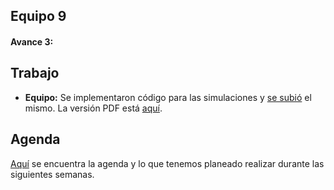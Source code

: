 ## Equipo 9
#### Avance 3:	

## Trabajo

+ **Equipo:** Se implementaron código para las simulaciones y [se subió](../src/mno_regresiones_simul.Rmd) el mismo. La versión PDF está [aquí](https://www.dropbox.com/s/81d8d3gnqom7d7w/mno_regresiones_simul.pdf?dl=0).

## Agenda

[Aquí](agenda.md) se encuentra la agenda y lo que tenemos planeado realizar durante las siguientes semanas.
